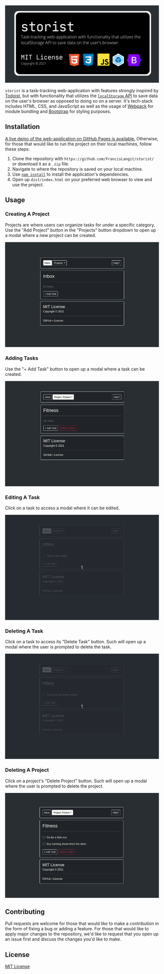 ![Banner](readme_data/readme_banner.png)

`storist` is a task-tracking web-application with features strongly inspired by [Todoist](https://todoist.com/app/), but with functionality that utilizes the [`localStorage` API](https://developer.mozilla.org/en-US/docs/Web/API/Window/localStorage)  to save data on the user's browser as opposed to doing so on a server. It's tech-stack includes HTML, CSS, and JavaScript as well as the usage of [Webpack](https://webpack.js.org/) for module bundling and [Bootstrap](https://getbootstrap.com/) for styling purposes.

## Installation

[A live demo of the web-application on GitHub Pages is available.](https://francislangit.github.io/storist/) Otherwise, for those that would like to run the project on their local machines, follow these steps:

1. Clone the repository with `https://github.com/FrancisLangit/storist/` or download it as a `.zip` file.
2. Navigate to where the repository is saved on your local machine.
3. Use [`npm install`](https://docs.npmjs.com/cli/v7/commands/npm-install) to install the application's dependencies.
4. Open up `dist/index.html` on your preferred web browser to view and use the project.

## Usage

### Creating A Project

Projects are where users can organize tasks for under a specific category. Use the "Add Project" button in the "Projects" button dropdown to open up a modal where a new project can be created.

![GIF demonstrating creating a project](readme_data/readme_usage_gif_1.gif)

### Adding Tasks

Use the "+ Add Task" button to open up a modal where a task can be created.

![GIF demonstrating task creation](readme_data/readme_usage_gif_2.gif)

### Editing A Task

Click on a task to access a modal where it can be edited.

![GIF demonstrating editing of task](readme_data/readme_usage_gif_3.gif)

### Deleting A Task

Click on a task to access its "Delete Task" button. Such will open up a modal where the user is prompted to delete the task.

![GIF demonstrating deletion of a task](readme_data/readme_usage_gif_4.gif)

### Deleting A Project

Click on a project's "Delete Project" button. Such will open up a modal where the user is prompted to delete the project.

![GIF demonstrating deletion of a project](readme_data/readme_usage_gif_5.gif)

## Contributing

Pull requests are welcome for those that would like to make a contribution in the form of fixing a bug or adding a feature. For those that would like to apply major changes to the repository, we'd like to request that you open up an issue first and discuss the changes you'd like to make.

## License

[MIT License](https://github.com/FrancisLangit/storist/blob/main/LICENSE)